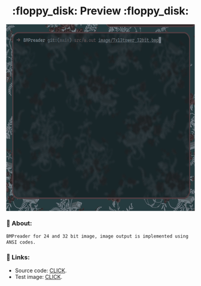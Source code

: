
<h1 align="center"> :floppy_disk: Preview :floppy_disk: </h1>

<img src="./preview.gif" alt="BMPreader" align="center" height="500px">

### :blue_book: About:
    BMPreader for 24 and 32 bit image, image output is implemented using ANSI codes.

### :link: Links:
* Source code: [CLICK](./src/).
* Test image: [CLICK](./image/).
